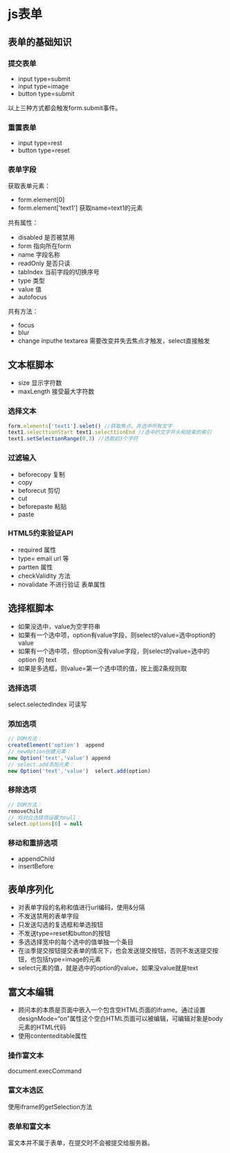 # js表单

## 表单的基础知识

### 提交表单

  * input type=submit
  * input type=image 
  * button type=submit

以上三种方式都会触发form.submit事件。

### 重置表单

  * input type=rest
  * button type=reset

### 表单字段

  获取表单元素：
  * form.element[0]
  * form.element['text1'] 获取name=text1的元素

  共有属性：
  * disabled 是否被禁用
  * form 指向所在form
  * name 字段名称
  * readOnly 是否只读
  * tabIndex 当前字段的切换序号
  * type 类型
  * value 值
  * autofocus

  共有方法：
  * focus
  * blur
  * change inputhe textarea 需要改变并失去焦点才触发，select直接触发

## 文本框脚本

* size 显示字符数
* maxLength 接受最大字符数

### 选择文本

``` js
form.elements['text1'].selet() //获取焦点，并选中所有文字
text1.selecttionStart text1.selecttionEnd //选中的文字开头和结束的索引
text1.setSelectionRange(0,3) //选取前3个字符
```

### 过滤输入
  * beforecopy 复制
  * copy
  * beforecut 剪切
  * cut
  * beforepaste 粘贴
  * paste

### HTML5约束验证API
  * required 属性
  * type= email url 等
  * partten 属性
  * checkValidity 方法
  * novalidate 不进行验证 表单属性

## 选择框脚本
* 如果没选中，value为空字符串
* 如果有一个选中项，option有value字段，则select的value=选中option的value
* 如果有一个选中项，但option没有value字段，则select的value=选中的option 的 text
* 如果是多选框，则value=第一个选中项的值，按上面2条规则取

### 选择选项

select.selectedIndex 可读写

### 添加选项

``` js
// DOM方法：
createElement('option')  append
// newOption创建元素：
new Option('text','value') append
// select.add添加元素：
new Option('text','value')  select.add(option)
```

### 移除选项

``` js
// DOM方法：
removeChild
// 将对应选择项设置为null：
select.options[0] = null
```


### 移动和重排选项
* appendChild
* insertBefore


## 表单序列化

* 对表单字段的名称和值进行url编码，使用&分隔
* 不发送禁用的表单字段
* 只发送勾选的复选框和单选按钮
* 不发送type=reset和button的按钮
* 多选选择宽中的每个选中的值单独一个条目
* 在淡季提交按钮提交表单的情况下，也会发送提交按钮，否则不发送提交按钮，也包括type=image的元素
* select元素的值，就是选中的option的value，如果没value就是text


## 富文本编辑

* 顾问本的本质是页面中嵌入一个包含空HTML页面的iframe。通过设置designMode=“on”属性这个空白HTML页面可以被编辑，可编辑对象是body元素的HTML代码
* 使用contenteditable属性

### 操作富文本

document.execCommand

### 富文本选区

使用iframe的getSelection方法

### 表单和富文本

富文本并不属于表单，在提交时不会被提交给服务器。

